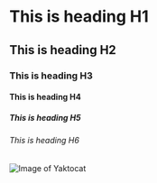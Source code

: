 # This is heading H1
## This is heading H2
### This is heading H3
#### This is heading H4
##### This is heading H5
###### This is heading H6
![Image of Yaktocat](https://octodex.github.com/images/yaktocat.png)
